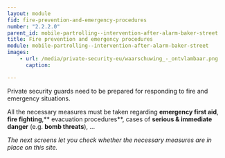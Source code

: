 ```yaml
---
layout: module
fid: fire-prevention-and-emergency-procedures
number: "2.2.2.0"
parent_id: mobile-partrolling--intervention-after-alarm-baker-street
title: Fire prevention and emergency procedures
module: mobile-partrolling--intervention-after-alarm-baker-street
images:
    - url: /media/private-security-eu/waarschuwing_-_ontvlambaar.png
      caption: 

---
```

Private security guards need to be prepared for responding to fire and
emergency situations.

All the necessary measures must be taken regarding **emergency first aid**,
**fire fighting**,** evacuation procedures**, cases of **serious & immediate
danger** (e.g. **bomb threats**), ...

_The next screens let you check whether the necessary measures are in place on
this site._


